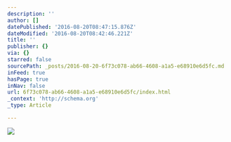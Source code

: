 ```yaml
---
description: ''
author: []
datePublished: '2016-08-20T08:47:15.876Z'
dateModified: '2016-08-20T08:42:46.221Z'
title: ''
publisher: {}
via: {}
starred: false
sourcePath: _posts/2016-08-20-6f73c078-ab66-4608-a1a5-e68910e6d5fc.md
inFeed: true
hasPage: true
inNav: false
url: 6f73c078-ab66-4608-a1a5-e68910e6d5fc/index.html
_context: 'http://schema.org'
_type: Article

---
```

![](https://the-grid-user-content.s3-us-west-2.amazonaws.com/3ee9d759-0385-498a-85bb-4d320bde8fc6.jpg)